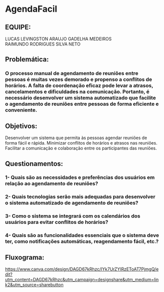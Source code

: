 # AgendaFacil

## EQUIPE: 
  LUCAS LEVINGSTON ARAUJO GADELHA MEDEIROS <br/>
  RAIMUNDO RODRIGUES SILVA NETO


## Problemática:

### O processo manual de agendamento de reuniões entre pessoas é muitas vezes demorado e propenso a conflitos de horários. A falta de coordenação eficaz pode levar a atrasos, cancelamentos e dificuldades na comunicação. Portanto, é necessário desenvolver um sistema automatizado que facilite o agendamento de reuniões entre pessoas de forma eficiente e conveniente.

## Objetivos: 
Desenvolver um sistema que permita às pessoas agendar reuniões de forma fácil e rápida. 
Minimizar conflitos de horários e atrasos nas reuniões. 
Facilitar a comunicação e colaboração entre os participantes das reuniões.

 
## Questionamentos:

### 1- Quais são as necessidades e preferências dos usuários em relação ao agendamento de reuniões? 

### 2- Quais tecnologias serão mais adequadas para desenvolver o sistema automatizado de agendamento de reuniões? 

### 3- Como o sistema se integrará com os calendários dos usuários para evitar conflitos de horários? 

### 4- Quais são as funcionalidades essenciais que o sistema deve ter, como notificações automáticas, reagendamento fácil, etc.? 


## Fluxograma:
https://www.canva.com/design/DAGD67kRhzc/IYk7UrZYIRzEToAT7PjmgQ/edit?utm_content=DAGD67kRhzc&utm_campaign=designshare&utm_medium=link2&utm_source=sharebutton
